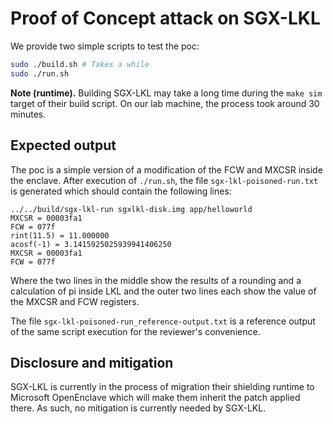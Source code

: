 # Proof of Concept attack on SGX-LKL

We provide two simple scripts to test the poc:

```bash
sudo ./build.sh # Takes a while
sudo ./run.sh
```

**Note (runtime).** Building SGX-LKL may take a long time during the `make sim` target of their build script. On our lab machine, the process took around 30 minutes.

## Expected output

The poc is a simple version of a modification of the FCW and MXCSR inside the enclave. After execution of `./run.sh`, the file `sgx-lkl-poisoned-run.txt` is generated which should contain the following lines:

```text
../../build/sgx-lkl-run sgxlkl-disk.img app/helloworld
MXCSR = 00003fa1
FCW = 077f
rint(11.5) = 11.000000
acosf(-1) = 3.1415925025939941406250
MXCSR = 00003fa1
FCW = 077f

```

Where the two lines in the middle show the results of a rounding and a calculation of pi inside LKL and the outer two lines each show the value of the MXCSR and FCW registers.

The file `sgx-lkl-poisoned-run_reference-output.txt` is a reference output of the same script execution for the reviewer's convenience.

## Disclosure and mitigation

SGX-LKL is currently in the process of migration their shielding runtime to Microsoft OpenEnclave which will make them inherit the patch applied there. As such, no mitigation is currently needed by SGX-LKL.
